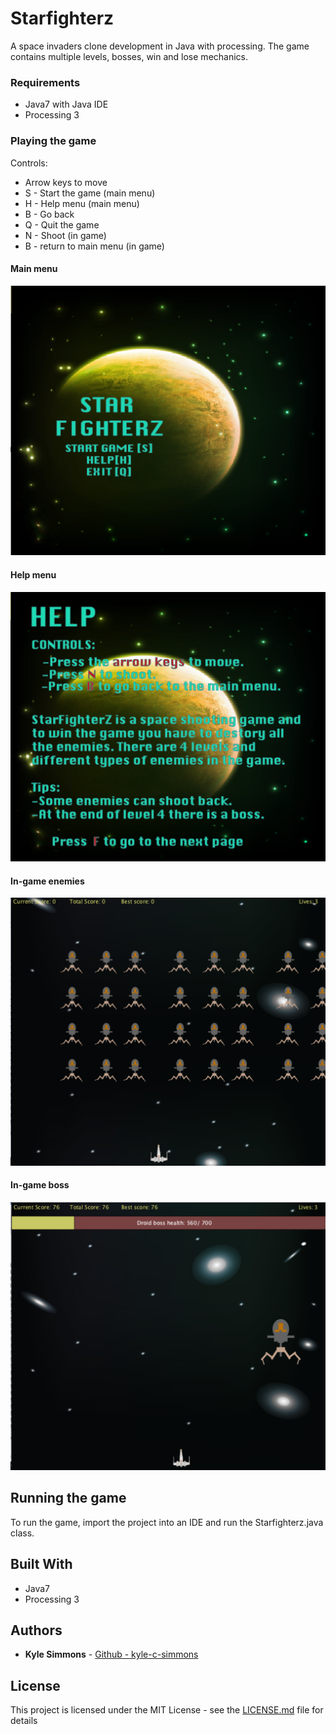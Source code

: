 # Starfighterz

A space invaders clone development in Java with processing. The game contains multiple levels, bosses, win and lose mechanics.

### Requirements

* Java7 with Java IDE
* Processing 3

### Playing the game

Controls:
* Arrow keys to move
* S - Start the game (main menu)
* H - Help menu (main menu)
* B - Go back
* Q - Quit the game
* N - Shoot (in game)
* B - return to main menu (in game)

#### Main menu
![alt main menu image](https://github.com/kyle-c-simmons/Star-fighterz/blob/master/images/mainmenu.png)


#### Help menu
![alt help menu image](https://github.com/kyle-c-simmons/Star-fighterz/blob/master/images/help.png)


#### In-game enemies
![alt in-game enemies immage](https://github.com/kyle-c-simmons/Star-fighterz/blob/master/images/game.png)


#### In-game boss
![alt in-game boss image](https://github.com/kyle-c-simmons/Star-fighterz/blob/master/images/boss.png)


## Running the game

To run the game, import the project into an IDE and run the Starfighterz.java class.

## Built With

* Java7
* Processing 3

## Authors

* **Kyle Simmons** - [Github - kyle-c-simmons](https://github.com/kyle-c-simmons)

## License

This project is licensed under the MIT License - see the [LICENSE.md](LICENSE.md) file for details
